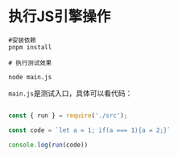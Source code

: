 # 执行JS引擎操作

```shell
#安装依赖
pnpm install

# 执行测试效果

node main.js
```

`main.js`是测试入口，具体可以看代码：

```js

const { run } = require('./src');

const code = `let a = 1; if(a === 1){a = 2;}`

console.log(run(code))

```